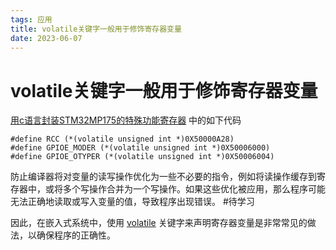 ```yaml
---
tags: 应用
title: volatile关键字一般用于修饰寄存器变量
date: 2023-06-07
---
```

# volatile关键字一般用于修饰寄存器变量

[用c语言封装STM32MP175的特殊功能寄存器](用c语言封装STM32MP175的特殊功能寄存器.md) 中的如下代码

```text
#define RCC (*(volatile unsigned int *)0X50000A28)
#define GPIOE_MODER (*(volatile unsigned int *)0X50006000)
#define GPIOE_OTYPER (*(volatile unsigned int *)0X50006004)
```

防止编译器将对变量的读写操作优化为一些不必要的指令，例如将读操作缓存到寄存器中，或将多个写操作合并为一个写操作。如果这些优化被应用，那么程序可能无法正确地读取或写入变量的值，导致程序出现错误。 #待学习 

因此，在嵌入式系统中，使用 [volatile](volatile.md) 关键字来声明寄存器变量是非常常见的做法，以确保程序的正确性。